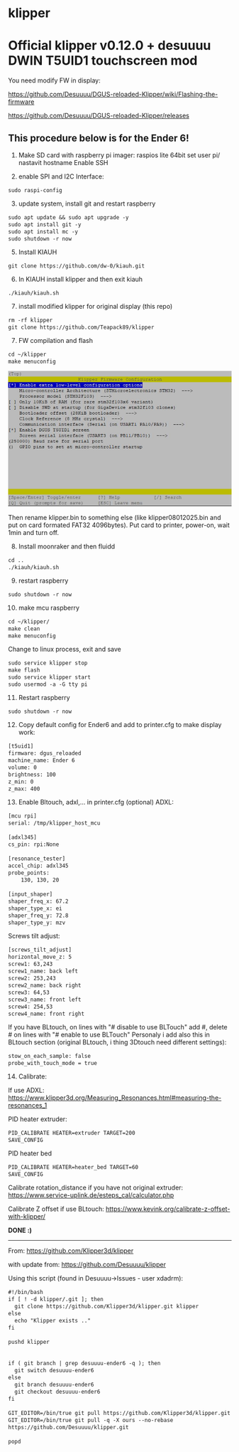 # klipper
# Official klipper v0.12.0 + desuuuu DWIN T5UID1 touchscreen mod

You need modify FW in display:

https://github.com/Desuuuu/DGUS-reloaded-Klipper/wiki/Flashing-the-firmware

https://github.com/Desuuuu/DGUS-reloaded-Klipper/releases

## This procedure below is for the Ender 6!

1) Make SD card with raspberry pi imager:
raspios lite 64bit
set user pi/<yourpassword>
nastavit hostname <hostname>
Enable SSH

2) enable SPI and I2C Interface:
```
sudo raspi-config
```

3) update system, install git and restart raspberry
```
sudo apt update && sudo apt upgrade -y
sudo apt install git -y
sudo apt install mc -y
sudo shutdown -r now
```

5) Install KIAUH
```
git clone https://github.com/dw-0/kiauh.git
```

6) In KIAUH install klipper and then exit kiauh
```
./kiauh/kiauh.sh
```

7) install modified klipper for original display (this repo)
```
rm -rf klipper
git clone https://github.com/Teapack89/klipper
```

7) FW compilation and flash
```
cd ~/klipper
make menuconfig
```

![klipperFW_menuconfig](klipperFW_menuconfig.JPG)

Then rename klipper.bin to something else (like klipper08012025.bin and put on card formated FAT32 4096bytes). Put card to printer, power-on, wait 1min and turn off.

8) Install moonraker and then fluidd
```
cd ..
./kiauh/kiauh.sh
```

9) restart raspberry
```
sudo shutdown -r now
```

10) make mcu raspberry
```
cd ~/klipper/
make clean
make menuconfig
```

Change to linux process, exit and save

```
sudo service klipper stop
make flash
sudo service klipper start
sudo usermod -a -G tty pi
```

11) Restart raspberry
```
sudo shutdown -r now
```

12) Copy default config for Ender6 and add to printer.cfg to make display work:
```
[t5uid1]
firmware: dgus_reloaded
machine_name: Ender 6
volume: 0
brightness: 100
z_min: 0
z_max: 400
```

13) Enable Bltouch, adxl,... in printer.cfg (optional)
ADXL:
```
[mcu rpi]
serial: /tmp/klipper_host_mcu

[adxl345]
cs_pin: rpi:None

[resonance_tester]
accel_chip: adxl345
probe_points:
    130, 130, 20

[input_shaper]
shaper_freq_x: 67.2
shaper_type_x: ei
shaper_freq_y: 72.8
shaper_type_y: mzv
```

Screws tilt adjust:
```
[screws_tilt_adjust]
horizontal_move_z: 5
screw1: 63,243
screw1_name: back left
screw2: 253,243
screw2_name: back right
screw3: 64,53
screw3_name: front left
screw4: 254,53
screw4_name: front right
```

If you have BLtouch, on lines with "# disable to use BLTouch" add #, delete # on lines with "# enable to use BLTouch"
Personaly i add also this in BLtouch section (original BLtouch, i thing 3Dtouch need different settings):
```
stow_on_each_sample: false
probe_with_touch_mode = true
```

14) Calibrate:

If use ADXL:
https://www.klipper3d.org/Measuring_Resonances.html#measuring-the-resonances_1

PID heater extruder:
```
PID_CALIBRATE HEATER=extruder TARGET=200
SAVE_CONFIG
```

PID heater bed
```
PID_CALIBRATE HEATER=heater_bed TARGET=60
SAVE_CONFIG
```

Calibrate rotation_distance if you have not original extruder:
https://www.service-uplink.de/esteps_cal/calculator.php

Calibrate Z offset if use BLtouch:
https://www.kevink.org/calibrate-z-offset-with-klipper/

**DONE :)**

---------------------------------------------------------------
From:
https://github.com/Klipper3d/klipper

with update from:
https://github.com/Desuuuu/klipper

Using this script (found in Desuuuu->Issues - user xdadrm):
```
#!/bin/bash
if [ ! -d klipper/.git ]; then
  git clone https://github.com/Klipper3d/klipper.git klipper
else
  echo "Klipper exists .."
fi

pushd klipper 


if ( git branch | grep desuuuu-ender6 -q ); then
  git switch desuuuu-ender6
else
  git branch desuuuu-ender6  
  git checkout desuuuu-ender6
fi

GIT_EDITOR=/bin/true git pull https://github.com/Klipper3d/klipper.git
GIT_EDITOR=/bin/true git pull -q -X ours --no-rebase https://github.com/Desuuuu/klipper.git

popd
```

